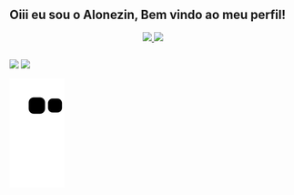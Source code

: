 ## Oiii eu sou o Alonezin, Bem vindo ao meu perfil!
<div align="center">
  <a href="https://github.com/AlonezinX">
  <img height="180em" src="https://github-readme-stats.vercel.app/api?username=AlonezinX&show_icons=true&theme=dracula&include_all_commits=true&count_private=true"/>
  <img height="180em" src="https://github-readme-stats.vercel.app/api/top-langs/?username=AlonezinX&layout=compact&langs_count=7&theme=dracula"/>
</div>
  
  ##
 
<div> 
    <a href="https://instagram.com/alonezxkk" target="_blank"><img src="https://img.shields.io/badge/-Instagram-%23E4405F?style=for-the-badge&logo=instagram&logoColor=white" target="_blank"></a>
    <a href="https://wa.me/+5588998204406" target="_blank"><img src="https://img.shields.io/badge/-WhatsApp-%FF00FF00?style=for-the-badge&logo=WhatsApp&logoColor=white" target="_blank"></a> 
 
  ![Snake animation](https://github.com/AlonezinX/AlonezinX/blob/output/github-contribution-grid-snake.svg)
 
</div>
